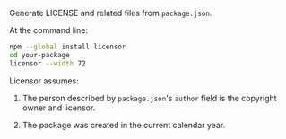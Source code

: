 Generate LICENSE and related files from `package.json`.

At the command line:

```bash
npm --global install licensor
cd your-package
licensor --width 72
```

Licensor assumes:

1. The person described by `package.json`'s `author` field is the
   copyright owner and licensor.

2. The package was created in the current calendar year.
